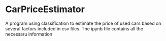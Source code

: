 # CarPriceEstimator
A program using classification to estimate the price of used cars based on several factors included in csv files.
The ipynb file contains all the necessaru information
